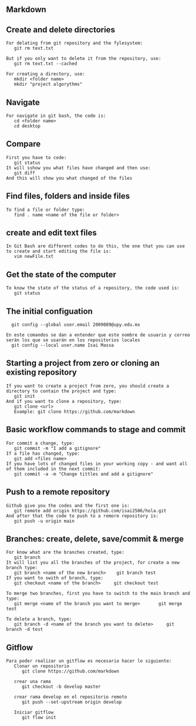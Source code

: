 ## Markdown
## Create and delete directories

    For delating from git repository and the fylesystem:
       git rm text.txt
       
    But if you only want to delete it from the repository, use: 
       git rm text.txt --cached
       
    For creating a directory, use: 
       mkdir <folder name>
       mkdir "project algorythms"
       
## Navigate 

    For navigate in git bash, the code is: 
       cd <folder name>
       cd desktop 
       
## Compare 

    First you have to code: 
       git status
    It will sshow you what files have changed and then use:
       git diff 
    And this will show you what changed of the files
       
## Find files, folders and inside files
     
    To find a file or folder type: 
       find . name <name of the file or folder>
  
## create and edit text files

    In Git Bash are different codes to do this, the one that you can use to create and start editing the file is: 
       vim newFile.txt

## Get the state of the computer

    To know the state of the status of a repository, the code used is: 
       git status

## The initial configuation

      git config --global user.email 2009089@upy.edu.mx
    
    En este comandos se dan a entender que este nombre de usuario y correo serán los que se usarán en los repositorios locales
      git config --local user.name Isai Massa
     
## Starting a project from zero or cloning an existing repository

    If you want to create a project from zero, you should create a directory to contain the project and type: 
       git init 
    And if you want to clone a repository, type: 
       git clone <url>
       Example: git clone https://github.com/markdown
       
## Basic workflow commands to stage and commit 

    For commit a change, type: 
       git commit -m "I add a gitignore"
    If a file has changed, type: 
       git add <files name>
    If you have lots of changed files in your working copy - and want all of them included in the next commit: 
       git commit -a -m "Change tittles and add a gitignore"
       
## Push to a remote repository
   
    Github give you the codes and the first one is: 
       git remote add origin https://github.com/isai2506/hola.git
    And after that the code to push to a remore repository is: 
       git push -u origin main
       
## Branches: create, delete, save/commit & merge 

    For know what are the branches created, type: 
       git branch
    It will list you all the branches of the project, for create a new branch type: 
       git branch <name of the new branch>    git branch test
    If you want to swith of branch, type: 
       git checkout <name of the branch>     git checkout test
       
    To merge two branches, first you have to switch to the main branch and type: 
       git merge <name of the branch you want to merge>       git merge test
       
    To delete a branch, type: 
       git branch -d <name of the branch you want to delete>     git branch -d test
 
 ## Gitflow 
 
    Para poder realizar un gitflow es necesario hacer lo siguiente: 
       Clonar un repositorio 
          git clone https://github.com/markdown
       
       crear una rama
          git checkout -b develop master 
        
       crear rama develop en el repositorio remoto 
          git push --set-upstream origin develop 
          
       Iniciar gitflow
          git flow init 
